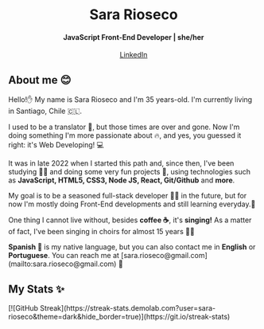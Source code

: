 <h1 align="center">Sara Rioseco</h1>
<h4 align="center"> JavaScript Front-End Developer | she/her </h4>
<p align="center"> 
  <a href="https://www.linkedin.com/in/sara-rioseco/?locale=en_US">LinkedIn</a>
</p>
<h2> About me 😊 </h2>
<p>Hello!✋ My name is Sara Rioseco and I'm 35 years-old. I'm currently living in Santiago, Chile 🇨🇱.</p>
<p>I used to be a translator 📖, but those times are over and gone. Now I'm doing something I'm more passionate about 🔥, and yes, you guessed it right: it's Web Developing! 💻</p>
<p>It was in late 2022 when I started this path and, since then, I've been studying 👩‍🎓 and doing some very fun projects 🚀, using technologies such as <strong>JavaScript, HTML5, CSS3, Node JS, React, Git/Github</strong> and <strong>more</strong>.</p>
<p>My goal is to be a seasoned full-stack developer 👩‍💻 in the future, but for now I'm mostly doing Front-End developments and still learning everyday.🌱 </p>

<p>One thing I cannot live without, besides <strong>coffee ☕</strong>, it's <strong>singing!</strong> As a matter of fact, I've been singing in choirs for almost 15 years 👩‍🎤 </p> 

<p><strong>Spanish 💬</strong> is my native language, but you can also contact me in <strong>English</strong> or <strong>Portuguese</strong>. You can reach me at [sara.rioseco@gmail.com](mailto:sara.rioseco@gmail.com) 💌</p>

<h2> My Stats ✨ </h2>
[![GitHub Streak](https://streak-stats.demolab.com?user=sara-rioseco&theme=dark&hide_border=true)](https://git.io/streak-stats)
<!--
**sara-rioseco/sara-rioseco** is a ✨ _special_ ✨ repository because its `README.md` (this file) appears on your GitHub profile.

Here are some ideas to get you started:

- 🔭 I’m currently working on ...
- 🌱 I’m currently learning ...
- 👯 I’m looking to collaborate on ...
- 🤔 I’m looking for help with ...
- 💬 Ask me about ...
- 📫 How to reach me: ...
- 😄 Pronouns: ...
- ⚡ Fun fact: ...
-->
